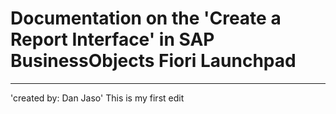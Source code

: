 # Documentation on the 'Create a Report Interface' in SAP BusinessObjects Fiori Launchpad
----
'created by: Dan Jaso'
This is my first edit
